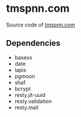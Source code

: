 # tmspnn.com

Source code of [tmspnn.com](https://tmspnn.com)

## Dependencies

- basexx
- date
- lapis
- pgmoon
- sha1
- bcrypt
- resty.jit-uuid
- resty.validation
- resty.mail